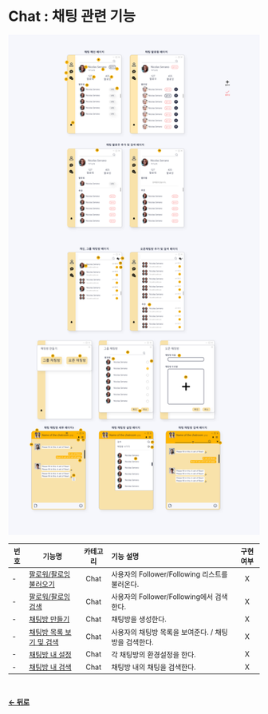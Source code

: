 # Chat : 채팅 관련 기능

![tempImage](/docs/image/Chat.png)

|  번호 | 기능명 | 카테고리 | 기능 설명 | 구현여부 |
| ----- | ----- | :------: | :-------- | :----: |
| - | [팔로워/팔로잉 불러오기](/docs/GNB/Chat/LoadFollow.md) | Chat | 사용자의 Follower/Following 리스트를 불러온다. | X |
| - | [팔로워/팔로잉 검색](/docs/GNB/Chat/SearchFollow.md)          | Chat | 사용자의 Follower/Following에서 검색한다. | X |
| - | [채팅방 만들기](/docs/GNB/Chat/Create.md) | Chat | 채팅방을 생성한다. | X |
| - | [채팅방 목록 보기 및 검색](/docs/GNB/Chat/ChatList.md)     | Chat | 사용자의 채팅방 목록을 보여준다. / 채팅방을 검색한다. | X |
| - | [채팅방 내 설정](/docs/GNB/Chat/InnerSetting.md)     | Chat | 각 채팅방의 환경설정을 한다. | X |
| - | [채팅방 내 검색](/docs/GNB/Chat/InnerSearch.md)     | Chat | 채팅방 내의 채팅을 검색한다. | X |
</br>

[**← 뒤로**](/readme.md)
